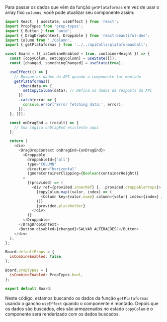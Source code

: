 Para passar os dados que vêm da função `getPlataformas` em vez de usar o array fixo `columns`, você pode atualizar seu componente assim:

```javascript
import React, { useState, useEffect } from 'react';
import PropTypes from 'prop-types';
import { Button } from 'antd';
import { DragDropContext, Droppable } from 'react-beautiful-dnd';
import Column from './Column';
import { getPlataformas } from '../../apiCalls/plataformasCall';

const Board = ({ isCombineEnabled = true, containerHeight }) => {
  const [copyColum, setCopyColumn] = useState([]);
  const [changed, somethingChanged] = useState(true);

  useEffect(() => {
    // Busque os dados da API quando o componente for montado
    getPlataformas()
      .then(data => {
        setCopyColumn(data); // Defina os dados da resposta da API
      })
      .catch(error => {
        console.error('Error fetching data:', error);
      });
  }, []);

  const onDragEnd = (result) => {
    // Sua lógica onDragEnd existente aqui
  };

  return (
    <div>
      <DragDropContext onDragEnd={onDragEnd}>
        <Droppable
          droppableId={'all'}
          type="COLUMN"
          direction="horizontal"
          ignoreContainerClipping={Boolean(containerHeight)}
        >
          {(provided) => (
            <div ref={provided.innerRef} {...provided.droppableProps}>
              {copyColum.map((valor, index) => (
                <Column key={valor.nome} column={valor} index={index} />
              ))}
              {provided.placeholder}
            </div>
          )}
        </Droppable>
      </DragDropContext>
      <Button disabled={changed}>SALVAR ALTERAÇÔES?</Button>
    </div>
  );
};

Board.defaultProps = {
  isCombineEnabled: false,
};

Board.propTypes = {
  isCombineEnabled: PropTypes.bool,
};

export default Board;
```

Neste código, estamos buscando os dados da função `getPlataformas` usando o gancho `useEffect` quando o componente é montado. Depois que os dados são buscados, eles são armazenados no estado `copyColum` e o componente será renderizado com os dados buscados.